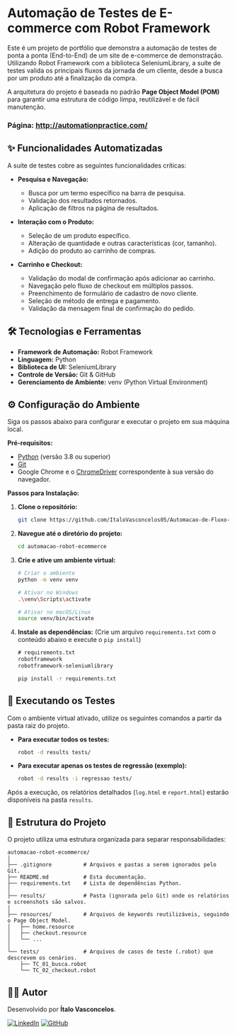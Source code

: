 # Automação de Testes de E-commerce com Robot Framework

Este é um projeto de portfólio que demonstra a automação de testes de ponta a ponta (End-to-End) de um site de e-commerce de demonstração. Utilizando Robot Framework com a biblioteca SeleniumLibrary, a suíte de testes valida os principais fluxos da jornada de um cliente, desde a busca por um produto até a finalização da compra.

A arquitetura do projeto é baseada no padrão **Page Object Model (POM)** para garantir uma estrutura de código limpa, reutilizável e de fácil manutenção.

### Página: http://automationpractice.com/

## ✨ Funcionalidades Automatizadas

A suíte de testes cobre as seguintes funcionalidades críticas:

* **Pesquisa e Navegação:**
    * Busca por um termo específico na barra de pesquisa.
    * Validação dos resultados retornados.
    * Aplicação de filtros na página de resultados.

* **Interação com o Produto:**
    * Seleção de um produto específico.
    * Alteração de quantidade e outras características (cor, tamanho).
    * Adição do produto ao carrinho de compras.

* **Carrinho e Checkout:**
    * Validação do modal de confirmação após adicionar ao carrinho.
    * Navegação pelo fluxo de checkout em múltiplos passos.
    * Preenchimento de formulário de cadastro de novo cliente.
    * Seleção de método de entrega e pagamento.
    * Validação da mensagem final de confirmação do pedido.

## 🛠️ Tecnologias e Ferramentas

* **Framework de Automação:** Robot Framework
* **Linguagem:** Python
* **Biblioteca de UI:** SeleniumLibrary
* **Controle de Versão:** Git & GitHub
* **Gerenciamento de Ambiente:** venv (Python Virtual Environment)

## ⚙️ Configuração do Ambiente

Siga os passos abaixo para configurar e executar o projeto em sua máquina local.

**Pré-requisitos:**
* [Python](https://www.python.org/downloads/) (versão 3.8 ou superior)
* [Git](https://git-scm.com/downloads/)
* Google Chrome e o [ChromeDriver](https://googlechromelabs.github.io/chrome-for-testing/) correspondente à sua versão do navegador.

**Passos para Instalação:**

1.  **Clone o repositório:**
    ```bash
    git clone https://github.com/ItaloVasconcelos05/Automacao-de-Fluxo-de-Compras-em-E-commerce.git
    ```

2.  **Navegue até o diretório do projeto:**
    ```bash
    cd automacao-robot-ecommerce
    ```

3.  **Crie e ative um ambiente virtual:**
    ```bash
    # Criar o ambiente
    python -m venv venv

    # Ativar no Windows
    .\venv\Scripts\activate

    # Ativar no macOS/Linux
    source venv/bin/activate
    ```

4.  **Instale as dependências:**
    (Crie um arquivo `requirements.txt` com o conteúdo abaixo e execute o `pip install`)
    ```txt
    # requirements.txt
    robotframework
    robotframework-seleniumlibrary
    ```
    ```bash
    pip install -r requirements.txt
    ```

## 🚀 Executando os Testes

Com o ambiente virtual ativado, utilize os seguintes comandos a partir da pasta raiz do projeto.

* **Para executar todos os testes:**
    ```bash
    robot -d results tests/
    ```

* **Para executar apenas os testes de regressão (exemplo):**
    ```bash
    robot -d results -i regressao tests/
    ```

Após a execução, os relatórios detalhados (`log.html` e `report.html`) estarão disponíveis na pasta `results`.

## 📂 Estrutura do Projeto

O projeto utiliza uma estrutura organizada para separar responsabilidades:

```
automacao-robot-ecommerce/
│
├── .gitignore          # Arquivos e pastas a serem ignorados pelo Git.
├── README.md           # Esta documentação.
├── requirements.txt    # Lista de dependências Python.
│
├── results/            # Pasta (ignorada pelo Git) onde os relatórios e screenshots são salvos.
│
├── resources/          # Arquivos de keywords reutilizáveis, seguindo o Page Object Model.
│   ├── home.resource
│   ├── checkout.resource
│   └── ...
│
└── tests/              # Arquivos de casos de teste (.robot) que descrevem os cenários.
    ├── TC_01_busca.robot
    └── TC_02_checkout.robot
```

## 👨‍💻 Autor

Desenvolvido por **Ítalo Vasconcelos**.

[![LinkedIn](https://img.shields.io/badge/LinkedIn-0077B5?style=for-the-badge&logo=linkedin&logoColor=white)](https://www.linkedin.com/in/italo-vasconcelos-ads/)
[![GitHub](https://img.shields.io/badge/GitHub-100000?style=for-the-badge&logo=github&logoColor=white)](https://github.com/ItaloVasconcelos05/)
